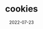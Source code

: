 ---
weight: 1
images:
- /images/food/5.jpg
title: cookies
date: 2022-07-23
tags:
- work
- food
- dessert
---